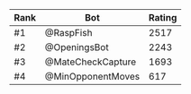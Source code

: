 Rank|Bot|Rating
---|---|---
#1|@RaspFish|2517
#2|@OpeningsBot|2243
#3|@MateCheckCapture|1693
#4|@MinOpponentMoves|617
